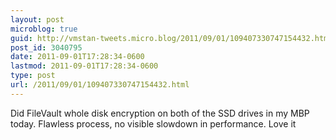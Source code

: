 ```yaml
---
layout: post
microblog: true
guid: http://vmstan-tweets.micro.blog/2011/09/01/109407330747154432.html
post_id: 3040795
date: 2011-09-01T17:28:34-0600
lastmod: 2011-09-01T17:28:34-0600
type: post
url: /2011/09/01/109407330747154432.html
---
```

Did FileVault whole disk encryption on both of the SSD drives in my MBP today. Flawless process, no visible slowdown in performance. Love it
